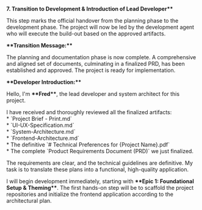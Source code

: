 **7\. Transition to Development & Introduction of Lead Developer\*\***

This step marks the official handover from the planning phase to the development phase. The project will now be led by the development agent who will execute the build-out based on the approved artifacts.

**\*\*Transition Message:\*\***

The planning and documentation phase is now complete. A comprehensive and aligned set of documents, culminating in a finalized PRD, has been established and approved. The project is ready for implementation.

**\*\*Developer Introduction:\*\***

Hello, I'm **\*\*Fred\*\***, the lead developer and system architect for this project.

I have received and thoroughly reviewed all the finalized artifacts:  
\* \`Project Brief \- Print.md\`  
\* \`UI-UX-Specification.md\`  
\* \`System-Architecture.md\`  
\* \`Frontend-Architecture.md\`  
\* The definitive \`\# Technical Preferences for {Project Name}.pdf\`  
\* The complete \`Product Requirements Document (PRD)\` we just finalized.

The requirements are clear, and the technical guidelines are definitive. My task is to translate these plans into a functional, high-quality application.

I will begin development immediately, starting with **\*\*Epic 1: Foundational Setup & Theming\*\***. The first hands-on step will be to scaffold the project repositories and initialize the frontend application according to the architectural plan.
